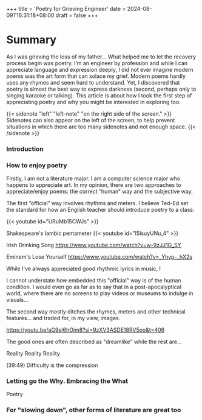 +++
title = 'Poetry for Grieving Engineer'
date = 2024-08-09T16:31:18+08:00
draft = false
+++

# Summary
As I was grieving the loss of my father… What helped me to let the recovery process begin was poetry. I’m an engineer by profession and while I can appreciate language and expression deeply, I did not ever imagine modern poems was the art form that can solace my grief. Modern poems hardly uses any rhymes and seem hard to understand. Yet, I discovered that poetry is almost the best way to express darkness (second, perhaps only to singing karaoke or talking). This article is about how I took the first step of appreciating poetry and why you might be interested in exploring too.

{{< sidenote "left" "left-note" "on the right side of the screen." >}}
Sidenotes can also appear on the left of the screen, to help prevent situations
in which there are too many sidenotes and not enough space.
{{< /sidenote >}}

### Introduction


### How to enjoy poetry
Firstly, I am not a literature major. I am a computer science major who happens to appreciate art. In my opinion, there are two approaches to appreciate/enjoy poems: the correct “human” way and the subjective way. 

The first “official” way involves rhythms and meters. I believe Ted-Ed set the standard for how an English teacher should introduce poetry to a class:


{{< youtube id="URuMb15CWJs" >}}


Shakespeare's Iambic pentameter
{{< youtube id="I5lsuyUNu_4" >}}

Irish Drinking Song
https://www.youtube.com/watch?v=w-9zJJ1G_SY

Eminem's Lose Yourself
https://www.youtube.com/watch?v=_Yhyp-_hX2s

While I've always appreciated good rhythmic lyrics in music, I 

I cannot understate how embedded this "official" way is of the human condition. I would even go as far as to say that in a post-apocalyptical world, where there are no screens to play videos or museums to indulge in visuals... 

The second way mostly ditches the rhymes, meters and other technical features... and traded for, in my view, images.

https://youtu.be/aG9el6hOjm8?si=9zXV3ASDE18RV5oo&t=406

The good ones are often described as "dreamlike" while the rest are... 

Reality Reality Reality

(39:49) Difficulty is the compression 



### Letting go the Why. Embracing the What
Poetry 


### For "slowing down", other forms of literature are great too

### 
